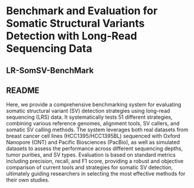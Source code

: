 # Benchmark and Evaluation for Somatic Structural Variants Detection with Long-Read Sequencing Data
## LR-SomSV-BenchMark
## README
Here, we provide a comprehensive benchmarking system for evaluating somatic structural variant (SV) detection strategies using long-read sequencing (LRS) data. It systematically tests 51 different strategies, combining various reference genomes, alignment tools, SV callers, and somatic SV calling methods. The system leverages both real datasets from breast cancer cell lines (HCC1395/HCC1395BL) sequenced with Oxford Nanopore (ONT) and Pacific Biosciences (PacBio), as well as simulated datasets to assess the performance across different sequencing depths, tumor purities, and SV types. Evaluation is based on standard metrics including precision, recall, and F1 score, providing a robust and objective comparison of current tools and strategies for somatic SV detection, ultimately guiding researchers in selecting the most effective methods for their own studies.












